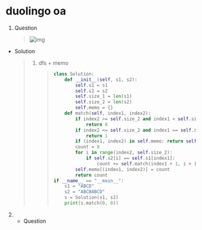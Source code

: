 # duolingo oa

1. Question

   > ![img](https://oss.1point3acres.cn/forum/202008/24/002848ug4ykuyz1vqgq1uq.png)

- Solution

  > 1. dfs + memo
  >
  >    > ```python
  >    > class Solution:
  >    >     def __init__(self, s1, s2):
  >    >         self.s1 = s1
  >    >         self.s2 = s2
  >    >         self.size_1 = len(s1)
  >    >         self.size_2 = len(s2)
  >    >         self.memo = {}
  >    >     def match(self, index1, index2):
  >    >         if index2 >= self.size_2 and index1 < self.size_1:
  >    >             return 0
  >    >         if index2 <= self.size_2 and index1 == self.size_1:
  >    >             return 1
  >    >         if (index1, index2) in self.memo: return self.memo[(index1, index2)]
  >    >         count = 0
  >    >         for i in range(index2, self.size_2):
  >    >             if self.s2[i] == self.s1[index1]:
  >    >                 count += self.match(index1 + 1, i + 1)
  >    >         self.memo[(index1, index2)] = count
  >    >         return count
  >    > if __name__ == "__main__":
  >    >     s1 = "ABCD"
  >    >     s2 = "ABCBABCD"
  >    >     s = Solution(s1, s2)
  >    >     print(s.match(0, 0))
  >    > ```

2. - Question

     